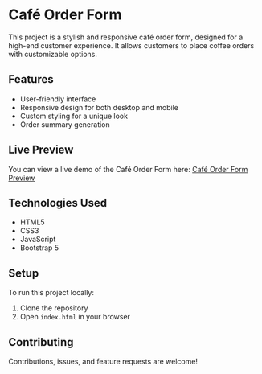 # Café Order Form

This project is a stylish and responsive café order form, designed for a high-end customer experience. It allows customers to place coffee orders with customizable options.

## Features

- User-friendly interface
- Responsive design for both desktop and mobile
- Custom styling for a unique look
- Order summary generation

## Live Preview

You can view a live demo of the Café Order Form here: [Café Order Form Preview](https://mihirtailor.github.io/bootcamp/module_assessment_2/cafe_order_form/)

## Technologies Used

- HTML5
- CSS3
- JavaScript
- Bootstrap 5

## Setup

To run this project locally:

1. Clone the repository
2. Open `index.html` in your browser

## Contributing

Contributions, issues, and feature requests are welcome!

